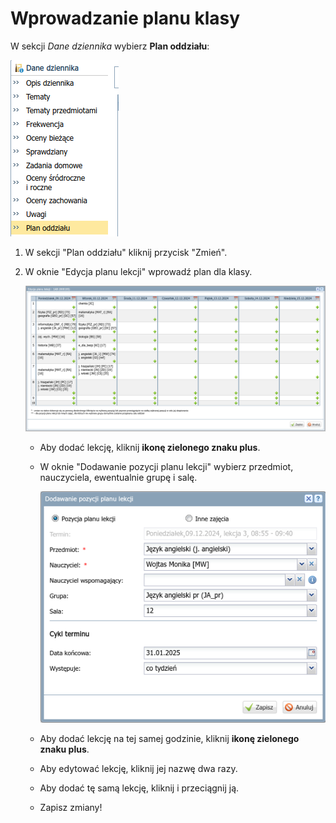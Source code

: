 # Wprowadzanie planu klasy

W sekcji *Dane dziennika* wybierz **Plan oddziału**:

![Sekcja Dane dziennika i Plan oddziału](imgs/dane_plan_oddzialu.png)

1) W sekcji "Plan oddziału" kliknij przycisk "Zmień".
2) W oknie "Edycja planu lekcji" wprowadź plan dla klasy.

     ![Edycja planu lekcji](imgs/edycja_planu_lekcji.png)

    - Aby dodać lekcję, kliknij **ikonę zielonego znaku plus**.
    - W oknie "Dodawanie pozycji planu lekcji" wybierz przedmiot, nauczyciela, ewentualnie grupę i salę.
        
        ![Dodawanie pozycji planu lekcji](imgs/dodawanie_lekcji_na_planie.png)

    - Aby dodać lekcję na tej samej godzinie, kliknij **ikonę zielonego znaku plus**.
    - Aby edytować lekcję, kliknij jej nazwę dwa razy.
    - Aby dodać tę samą lekcję, kliknij i przeciągnij ją.
    - Zapisz zmiany!
